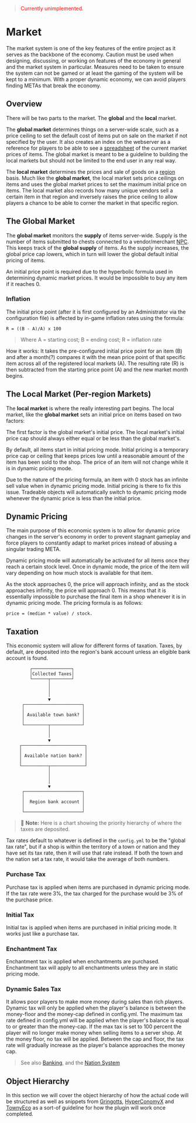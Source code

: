 > <span style="color:red">Currently unimplemented.</span>
# Market

The market system is one of the key features of the entire project as it serves as the backbone of the economy. Caution must be used when designing, discussing, or working on features of the economy in general and the market system in particular. Measures need to be taken to ensure the system can not be gamed or at least the gaming of the system will be kept to a minimum. With a proper dynamic economy, we can avoid players finding METAs that break the economy.
## Overview
There will be two parts to the market. The **global** and the **local** market. 

The **global market** determines things on a server-wide scale, such as a price ceiling to set the default cost of items put on sale on the market if not specified by the user. It also creates an index on the webserver as a reference for players to be able to see a [spreadsheet](economy/spreadsheet.md) of the current market prices of items. The global market is meant to be a guideline to building the local markets but should not be limited to the end user in any real way.

The **local market** determines the prices and sale of goods on a [region](../../map/regions.md) basis. Much like the **global market**, the local market sets price ceilings on items and uses the global market prices to set the maximum initial price on items. The local market also records how many unique vendors sell a certain item in that region and inversely raises the price ceiling to allow players a chance to be able to corner the market in that specific region.

## The Global Market
The **global market** monitors the **supply** of items server-wide. Supply is the number of items submitted to chests connected to a vendor/merchant [NPC](NPCs/types/merchants.md). This keeps track of the **global supply** of items. As the supply increases, the global price cap lowers, which in turn will lower the global default initial pricing of items. 

An initial price point is required due to the hyperbolic formula used in determining dynamic market prices. It would be impossible to buy any item if it reaches 0.    

### Inflation
The initial price point (after it is first configured by an Administrator via the configuration file) is affected by in-game inflation rates using the formula:

``R = ((B - A)/A) x 100``
> Where A = starting cost; B = ending cost; R = inflation rate
   
How it works: It takes the pre-configured initial price point for an item (B) and after a month(?) compares it with the mean price point of that specific item across all of the registered local markets (A). The resulting rate (R) is then subtracted from the starting price point (A) and the new market month begins.

## The Local Market (Per-region Markets)

The **local market** is where the really interesting part begins. The local market, like the **global market** sets an initial price on items based on two factors:   

The first factor is the global market's initial price. The local market's initial price cap should always either equal or be less than the global market's. 

By default, all items start in initial pricing mode. Initial pricing is a temporary price cap or ceiling that keeps prices low until a reasonable amount of the item has been sold to the shop. The price of an item will not change while it is in dynamic pricing mode.    

Due to the nature of the pricing formula, an item with 0 stock has an infinite sell value when in dynamic pricing mode. Initial pricing is there to fix this issue. Tradeable objects will automatically switch to dynamic pricing mode whenever the dynamic price is less than the initial price. 

## Dynamic Pricing
The main purpose of this economic system is to allow for dynamic price changes in the server's economy in order to prevent stagnant gameplay and force players to constantly adapt to market prices instead of abusing a singular trading META.

Dynamic pricing mode will automatically be activated for all items once they reach a certain stock level. Once in dynamic mode, the price of the item will vary depending on how much stock is available for that item.    

As the stock approaches 0, the price will approach infinity, and as the stock approaches infinity, the price will approach 0. This means that it is essentially impossible to purchase the final item in a shop whenever it is in dynamic pricing mode. The pricing formula is as follows: 

``price = (median * value) / stock.`` 

## Taxation
This economic system will allow for different forms of taxation. Taxes, by default, are deposited into the region's bank account unless an eligible bank account is found. 
```
         ┌───────────────┐
         │Collected Taxes│
         └──────┬────────┘
                │
                │
                │
                ▼
      ┌──────────────────────┐
      │                      │
      │ Available town bank? │
      │                      │
      └─────────┬────────────┘
                │
                │
                ▼
     ┌────────────────────────┐
     │                        │
     │ Available nation bank? │
     │                        │
     └──────────┬─────────────┘
                │
                │
                │
                ▼
      ┌──────────────────────┐
      │                      │
      │  Region bank account │
      │                      │
      └──────────────────────┘
```

> 📝 **Note:** Here is a chart showing the priority hierarchy of where the taxes are deposited.    

Tax rates default to whatever is defined in the ``config.yml`` to be the "global tax rate", but if a shop is within the territory of a town or nation and they have set its tax rate, then it will use that rate instead. If both the town and the nation set a tax rate, it would take the average of both numbers.

### Purchase Tax

Purchase tax is applied when items are purchased in dynamic pricing mode. If the tax rate were 3%, the tax charged for the purchase would be 3% of the purchase price.

### Initial Tax
Initial tax is applied when items are purchased in initial pricing mode. It works just like a purchase tax.

### Enchantment Tax

Enchantment tax is applied when enchantments are purchased. Enchantment tax will apply to all enchantments unless they are in static pricing mode.
### Dynamic Sales Tax

It allows poor players to make more money during sales than rich players. Dynamic tax will only be applied when the player's balance is between the money-floor and the money-cap defined in config.yml. The maximum tax rate defined in config.yml will be applied when the player's balance is equal to or greater than the money-cap. If the max tax is set to 100 percent the player will no longer make money when selling items to a server shop. At the money floor, no tax will be applied. Between the cap and floor, the tax rate will gradually increase as the player's balance approaches the money cap.

> See also [Banking](banking.md), and the [Nation System](../nation-system.md)    
   
## Object Hierarchy
In this section we will cover the object hierarchy of how the actual code will be structured as well as snippets from [Gringotts](https://github.com/nikosgram/gringotts), [HyperConomyX](https://github.com/coleweinman/HyperConomyX) and [TownyEco](https://github.com/ZackRuybal/TownyEco) as a sort-of guideline for how the plugin will work once completed.    

